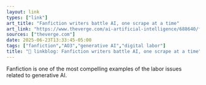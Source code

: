 ```yaml
---
layout: link
types: ["link"]
art_title: "Fanfiction writers battle AI, one scrape at a time"
art_link: "https://www.theverge.com/ai-artificial-intelligence/688640/fanfiction-ai"
sources: ["theverge.com"]
date: 2025-06-23T13:33:45-05:00
tags: ["fanfiction","AO3","generative AI","digital labor"]
title: "🔗 linkblog: Fanfiction writers battle AI, one scrape at a time"
---
```

Fanfiction is one of the most compelling examples of the labor issues related to generative AI.